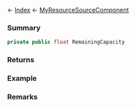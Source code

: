 ← [Index](Api-Index) ← [MyResourceSourceComponent](Sandbox.Game.EntityComponents.MyResourceSourceComponent)

### Summary

```csharp
private public float RemainingCapacity
```

### Returns

### Example

### Remarks

